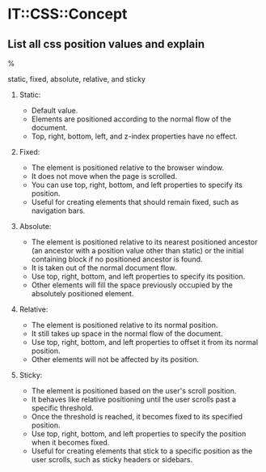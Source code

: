 # IT::CSS::Concept

## List all css position values and explain

%

static, fixed, absolute, relative, and sticky

1. Static:
   - Default value.
   - Elements are positioned according to the normal flow of the document.
   - Top, right, bottom, left, and z-index properties have no effect.

2. Fixed:
   - The element is positioned relative to the browser window.
   - It does not move when the page is scrolled.
   - You can use top, right, bottom, and left properties to specify its position.
   - Useful for creating elements that should remain fixed, such as navigation bars.

3. Absolute:
   - The element is positioned relative to its nearest positioned ancestor (an ancestor with a position value other than static) or the initial containing block if no positioned ancestor is found.
   - It is taken out of the normal document flow.
   - Use top, right, bottom, and left properties to specify its position.
   - Other elements will fill the space previously occupied by the absolutely positioned element.

4. Relative:
   - The element is positioned relative to its normal position.
   - It still takes up space in the normal flow of the document.
   - Use top, right, bottom, and left properties to offset it from its normal position.
   - Other elements will not be affected by its position.

5. Sticky:
   - The element is positioned based on the user's scroll position.
   - It behaves like relative positioning until the user scrolls past a specific threshold.
   - Once the threshold is reached, it becomes fixed to its specified position.
   - Use top, right, bottom, and left properties to specify the position when it becomes fixed.
   - Useful for creating elements that stick to a specific position as the user scrolls, such as sticky headers or sidebars.
